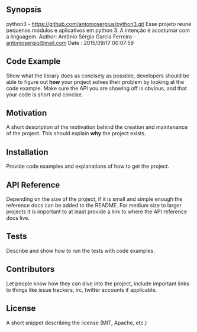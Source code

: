 ## Synopsis

python3 - https://github.com/antoniosergius/python3.git
Esse projeto reune pequenos módulos e aplicativos em python 3.
A intenção é acostumar com a linguagem.
Author: Antônio Sérgio Garcia Ferreira - antoniosergio@mail.com
Date  : 2015/09/17 00:07:59

## Code Example

Show what the library does as concisely as possible, developers should
be able to figure out **how** your project solves their problem by
looking at the code example. Make sure the API you are showing off
is obvious, and that your code is short and concise.

## Motivation

A short description of the motivation behind the creation and maintenance
of the project. This should explain **why** the project exists.

## Installation

Provide code examples and explanations of how to get the project.

## API Reference

Depending on the size of the project, if it is small and simple enough
the reference docs can be added to the README. For medium size to
larger projects it is important to at least provide a link to where
the API reference docs live.

## Tests

Describe and show how to run the tests with code examples.

## Contributors

Let people know how they can dive into the project, include important
links to things like issue trackers, irc, twitter accounts if applicable.

## License

A short snippet describing the license (MIT, Apache, etc.)

